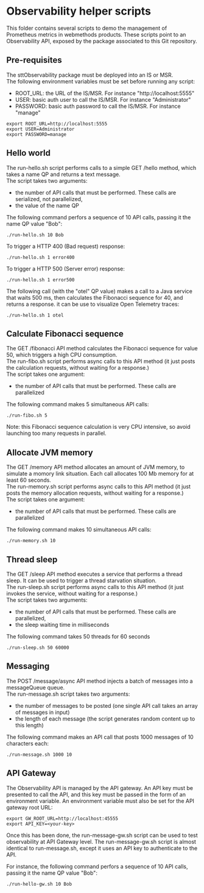 # Observability helper scripts

This folder contains several scripts to demo the management of Prometheus metrics in webmethods products. These scripts point to an Observability API, exposed by the package associated to this Git repository. 

##  Pre-requisites

The sttObservability package must be deployed into an IS or MSR.  
The following environment variables must be set before running any script:
-   ROOT_URL: the URL of the IS/MSR. For instance "http://localhost:5555"
-   USER: basic auth user to call the IS/MSR. For instance "Administrator"
-   PASSWORD: basic auth password to call the IS/MSR. For instance "manage"

```
export ROOT_URL=http://localhost:5555
export USER=Administrator
export PASSWORD=manage
```
  
##  Hello world 

The run-hello.sh script performs calls to a simple GET /hello method, which takes a name QP and returns a text message.  
The script takes two arguments:
-   the number of API calls that must be performed. These calls are serialized, not parallelized,
-   the value of the name QP

The following command perfors a sequence of 10 API calls, passing it the name QP value "Bob":
```
./run-hello.sh 10 Bob
```
  
To trigger a HTTP 400 (Bad request) response:
```
./run-hello.sh 1 error400
```
  
To trigger a HTTP 500 (Server error) response:
```
./run-hello.sh 1 error500
```
  
The following call (with the "otel" QP value) makes a call to a Java service that waits 500 ms, then calculates the Fibonacci sequence for 40, and returns a response. it can be use to visualize Open Telemetry traces:
```
./run-hello.sh 1 otel
```

##  Calculate Fibonacci sequence

The GET /fibonacci API method calculates the Fibonacci sequence for value 50, which triggers a high CPU consumption.  
The run-fibo.sh script performs async calls to this API method (it just posts the calculation requests, without waiting for a response.)  
The script takes one argument:
-   the number of API calls that must be performed. These calls are parallelized  
  
The following command makes 5 simultaneous API calls:
```
./run-fibo.sh 5
```

Note: this Fibonacci sequence calculation is very CPU intensive, so avoid launching too many requests in parallel.  

##  Allocate JVM memory

The GET /memory API method allocates an amount of JVM memory, to simulate a momory link situation. Each call allocates 100 Mb memory for at least 60 seconds.    
The run-memory.sh script performs async calls to this API method (it just posts the memory allocation requests, without waiting for a response.)  
The script takes one argument:
-   the number of API calls that must be performed. These calls are parallelized  
  
The following command makes 10 simultaneous API calls:
```
./run-memory.sh 10
```

##  Thread sleep

The GET /sleep API method executes a service that performs a thread sleep. It can be used to trigger a thread starvation situation.  
The run-sleep.sh script performs async calls to this API method (it just invokes the service, without waiting for a response.)  
The script takes two arguments:
-   the number of API calls that must be performed. These calls are parallelized,
-   the sleep waiting time in milliseconds
  
The following command takes 50 threads for 60 seconds 
```
./run-sleep.sh 50 60000
```

##  Messaging

The POST /message/async API method injects a batch of messages into a messageQueue queue.  
The run-message.sh script takes two arguments:
-   the number of messages to be posted (one single API call takes an array of messages in input)
-   the length of each message (the script generates random content up to this length)
  
The following command makes an API call that posts 1000 messages of 10 characters each:
```
./run-message.sh 1000 10
```

##  API Gateway

The Observability API is managed by the API gateway. An API key must be presented to call the API, and this key must be passed in the form of an environment variable. An environment variable must also be set for the API gateway root URL:
```
export GW_ROOT_URL=http://localhost:45555
export API_KEY=<your-key>
```

Once this has been done, the run-message-gw.sh script can be used to test observability at API Gateway level.
The run-message-gw.sh script is almost identical to run-message.sh, except it uses an API key to authenticate to the API.
  
For instance, the following command perfors a sequence of 10 API calls, passing it the name QP value "Bob":
```
./run-hello-gw.sh 10 Bob
```